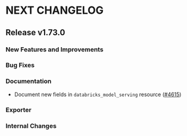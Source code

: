 # NEXT CHANGELOG

## Release v1.73.0

### New Features and Improvements

### Bug Fixes

### Documentation

 * Document new fields in `databricks_model_serving` resource ([#4615](https://github.com/databricks/terraform-provider-databricks/pull/4615))

### Exporter

### Internal Changes
